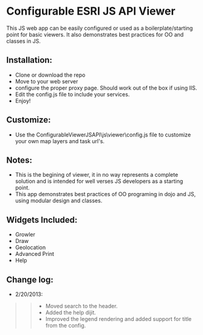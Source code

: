# Configurable ESRI JS API Viewer

This JS web app can be easily configured or used as a boilerplate/starting point for basic viewers. It also demonstrates best practices for OO and classes in JS.

## Installation:
* Clone or download the repo
* Move to your web server
* configure the proper proxy page. Should work out of the box if using IIS.
* Edit the config.js file to include your services.
* Enjoy!

## Customize:
* Use the ConfigurableViewerJSAPI\js\viewer\config.js file to customize your own map layers and task url's.

## Notes:
* This is the begining of viewer, it in no way represents a complete solution and is intended for well verses JS developers as a starting point.
* This app demonstrates best practices of OO programing in dojo and JS, using modular design and classes.

## Widgets Included:
* Growler
* Draw
* Geolocation
* Advanced Print
* Help

## Change log:
* 2/20/2013:
>> * Moved search to the header.
>> * Added the help dijit.
>> * Improved the legend rendering and added support for title from the config.